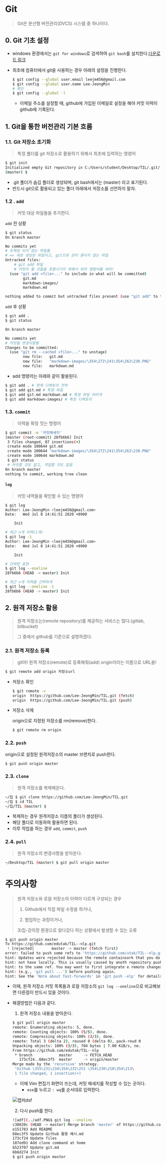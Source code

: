 # Git

> Git은 분산형 버전관리(DVCS) 시스템 중 하나이다.

## 0. Git 기초 설정

* windows 환경에서는 `git for windows`로 검색하여 `git bash`를 설치한다.[다운로드 링크](https://gitforwindows.org/)

* 최초에 컴퓨터에서 git을 사용하는 경우 아래의 설정을 진행한다.

  ```bash
  $ git config --global user.email leejm456@gmail.com
  $ git config --global user.name Lee-JeongMin
  # 확인
  $ git config --global -l
  ```

  * 이메일 주소를 설정할 때, github에 가입된 이메일로 설정을 해야 커밋 이력이 github에 기록된다.

## 1. Git을 통한 버전관리 기본 흐름

### 1.1. Git 저장소 초기화

> 특정 폴더를 git 저장소로 활용하기 위해서 최초에 입력하는 명령어

```bash
$ git init
Initialized empty Git repository in C:/Users/student/Desktop/TIL/.git/
(master) $
```

* .git 폴더가 숨김 폴더로 생성되며, git bash에서는 (master) 라고 표기된다.
* 반드시 git으로 활용되고 있는 폴더 아래에서 저장소를 선언하지 말자.

### 1.2 . `add`

> 커밋 대상 파일들을 추가한다.

`add` 전 상황

``` bash
$ git status
On branch master

No commits yet
# 트랙킹 되지 않는 파일들
# => 새로 생성된 파일이고, git으로 관리 중이지 않는 파일
Untracked files:
	# git add 파일
	# 커밋이 될 것들을 포함시기키 위해서 위의 명령어를 써라!
  (use "git add <file>..." to include in what will be committed)
        git.md
        markdown-images/
        markdown.md

nothing added to commit but untracked files present (use "git add" to track)
```

`add` 후 상황

```bash
$ git add .
$ git status
```

```bash
On branch master

No commits yet
# 커밋될 변경사항들
Changes to be committed:
  (use "git rm --cached <file>..." to unstage)
        new file:   git.md
        new file:   "markdown-images/\354\272\241\354\262\230.PNG"
        new file:   markdown.md
```

* add 명령어는 아래와 같이 활용된다.

```bash
$ git add . # 현재 디렉토리 전부
$ git add git.md # 특정 파일
$ git add git.md markdown.md # 특정 파일 여러개
$ git add markdown-images/ # 특정 디렉토리
```

### 1.3. `commit`

> 이력을 확정 짓는 명령어

```bash
$ git commit -m '커밋메세지'
[master (root-commit) 28fb6b6] Init
 3 files changed, 87 insertions(+)
 create mode 100644 git.md
 create mode 100644 "markdown-images/\354\272\241\354\262\230.PNG"
 create mode 100644 markdown.md
 $ git status
 # 커밋할 것도 없고, 작업할 것도 없음
On branch master
nothing to commit, working tree clean
```

#### `log`

> 커밋 내역들을 확인할 수 있는 명령어

```bash
$ git log
Author: Lee-JeongMin <leejm456@gmail.com>
Date:   Wed Jul 8 14:41:51 2020 +0900

    Init

# 최근 n개 이력(1개)
$ git log -1
Author: Lee-JeongMin <leejm456@gmail.com>
Date:   Wed Jul 8 14:41:51 2020 +0900

    Init

# 간략한 표현
$ git log --oneline
28fb6b6 (HEAD -> master) Init

# 최근 n개 이력을 간략하게
$ git log --oneline -1
28fb6b6 (HEAD -> master) Init

```

## 2. 원격 저장소 활용

> 원격 저장소는(remote repository)를 제공하는 서비스는 많다.(gitlab, bitbucket)
>
> 그 중에서 github를 기준으로 설명하겠다.

### 2.1. 원격 저장소 등록

> git아! 원격 저장소(remote)로 등록해줘(add) origin이라는 이름으로 URL을!

```bash
$ git remote add origin 저장소url
```

* 저장소 확인

  ```bash
  $ git romote -v
  origin  https://github.com/Lee-JeongMin/TIL.git (fetch)
  origin  https://github.com/Lee-JeongMin/TIL.git (push)
  ```

* 저장소 삭제

  origin으로 지정된 저장소를 rm(remove)한다.

  ``` bash
  $ git remote rm origin
  ```

### 2.2. `push`

origin으로 설정된 원격저장소의 master 브랜치로 push한다.

```bash
$ git push origin master
```

### 2.3. `clone`

> 원격 저장소를 복제해온다.

```bash
~/집 $ git clone https://github.com/Lee-JeongMin/TIL.git
~/집 $ cd TIL
~/집/TIL (master) $
```

* 복제하는 경우 원격저장소 이름의 폴더가 생성된다.
* 해당 폴더로 이동하여 활용하면 된다.
* 이루 작업을 하는 경우 `add`, `commit`, `push`

### 2.4. `pull`

> 원격 저장소의 변경사항을 받아온다.

```bash
~/Desktop/TIL (master) $ git pull origin master
```



# 주의사항

> 원격 저장소와 로컬 저장소의 이력이 다르게 구성되는 경우
>
> 1) Github에서 직접 파일 수정을 하거나, 
>
> 2) 협업하는 과정이거나, 
>
> 3)집-강의장 환경으로 왔다갔다 하는 상황에서 발생할 수 있는 오류

```bash
$ git push origin master
To https://github.com/edutak/TIL--nlp.git
 ! [rejected]        master -> master (fetch first)
error: failed to push some refs to 'https://github.com/utak/TIL--nlp.git'
hint: Updates were rejected because the remote containsork that you do
hint: not have locally. This is usually caused by anoth repository pushing
hint: to the same ref. You may want to first integrate e remote changes
hint: (e.g., 'git pull ...') before pushing again.
hint: See the 'Note about fast-forwards' in 'git push -elp' for details.
```

* 이때, 원격 저장소 커밋 목록들과 로컬 저장소의 `git log --oneline`으로 비교해보면 다른점이 반드시 있을 것이다.

* 해결방법은 다음과 같다.

  1) 원격 저장소 내용을 받아온다.

  ```bash
  $ git pull origin master
  remote: Enumerating objects: 5, done.
  remote: Counting objects: 100% (5/5), done.
  remote: Compressing objects: 100% (3/3), done.
  remote: Total 3 (delta 2), reused 0 (delta 0), pack-reud 0
  Unpacking objects: 100% (3/3), 704 bytes | 7.00 KiB/s, ne.
  From https://github.com/edutak/TIL--nlp
   * branch            master     -> FETCH_HEAD
     173cf24..68ec3f5  master     -> origin/master
  Merge made by the 'recursive' strategy.
   "Github \355\231\234\354\232\251 \354\230\210\354\213\
   1 file changed, 1 insertion(+)
  ```

  * 이때 Vim 편집기 화면이 뜨는데, 커밋 메세지를 작성할 수 있는 곳이다.
    * `ese`를 누르고 `: wq`를 순서대로 입력한다.

  ![캡처dsf](markdown-images/%EC%BA%A1%EC%B2%98dsf.PNG)

  2) 다시 push를 한다.

  ```bash
  ![adf](../adf.PNG$ git log --oneline
  c30820c (HEAD -> master) Merge branch 'master' of https://github.com/edutak/TIL--nlp
  e151783 Add README
  68ec3f5 Update Github 활용 예시.md
  173cf24 Update files
  187ed91 Add clone command at home
  b523707 Update git.md
  6b6d274 Init
  $ git push origin master
  ```

  

  

